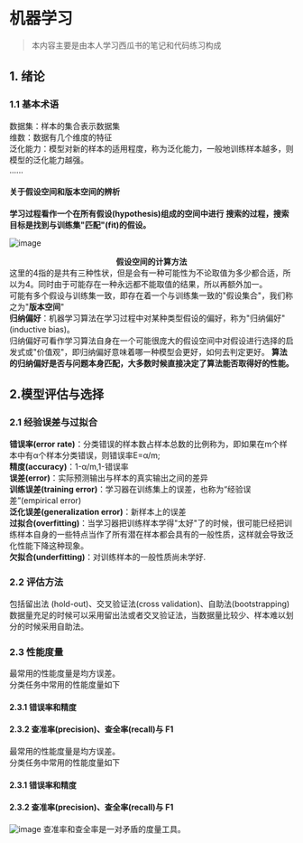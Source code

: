 # 机器学习
>
>本内容主要是由本人学习西瓜书的笔记和代码练习构成
## 1. 绪论
### 1.1 基本术语
数据集：样本的集合表示数据集  
维数：数据有几个维度的特征  
泛化能力：模型对新的样本的适用程度，称为泛化能力，一般地训练样本越多，则模型的泛化能力越强。  
......  
#### 关于假设空间和版本空间的辨析
**学习过程看作一个在所有假设(hypothesis)组成的空间中进行
搜索的过程，搜索目标是找到与训练集"匹配"(fit)的假设。**  

![image](https://github.com/whisper-la/machine-learning/assets/131673492/d0bdb4b0-af25-4322-8ed3-ffc99d8d6d47)
**<center>假设空间的计算方法</center>**
这里的4指的是共有三种性状，但是会有一种可能性为不论取值为多少都合适，所以为4。同时由于可能存在一种永远都不能取值的结果，所以再额外加一。  
可能有多个假设与训练集一致，即存在着一个与训练集一致的"假设集合"，我们称之为"**版本空间**"  
**归纳偏好**：机器学习算法在学习过程中对某种类型假设的偏好，称为"归纳偏好" (inductive bias)。  
归纳偏好可看作学习算法自身在一个可能很庞大的假设空间中对假设进行选择的启发式或"价值观"，即归纳偏好意味着哪一种模型会更好，如何去判定更好。
**算法的归纳偏好是否与问题本身匹配，大多数时候直接决定了算法能否取得好的性能。**
## 2.模型评估与选择
### 2.1 经验误差与过拟合
**错误率(error rate)**：分类错误的样本数占样本总数的比例称为，即如果在m个样本中有α个样本分类错误，则错误率E=α/m;  
**精度(accuracy)**：1-α/m,1-错误率  
**误差(error)**：实际预测输出与样本的真实输出之间的差异  
**训练误差(training error)**：学习器在训练集上的误差，也称为“经验误差”(empirical error)  
**泛化误差(generalization error)**：新样本上的误差  
**过拟合(overfitting)**：当学习器把训练样本学得"太好"了的时候，很可能巳经把训练样本自身的一些特点当作了所有潜在样本都会具有的一般性质，这样就会导致泛化性能下降这种现象。  
**欠拟合(underfitting)**：对训练样本的一般性质尚未学好.  
### 2.2 评估方法  
包括留出法 (hold-out)、交叉验证法(cross validation)、自助法(bootstrapping)
数据量充足的时候可以采用留出法或者交叉验证法，当数据量比较少、样本难以划分的时候采用自助法。  

### 2.3 性能度量
最常用的性能度量是均方误差。  
分类任务中常用的性能度量如下  
#### 2.3.1 错误率和精度
#### 2.3.2 查准率(precision)、查全率(recall)与 F1  

最常用的性能度量是均方误差。  
分类任务中常用的性能度量如下  
#### 2.3.1 错误率和精度
#### 2.3.2 查准率(precision)、查全率(recall)与 F1  
![image](https://github.com/whisper-la/machine-learning/assets/131673492/df702610-75af-4016-b7e0-025bfa78a577)
查准率和查全率是一对矛盾的度量工具。

